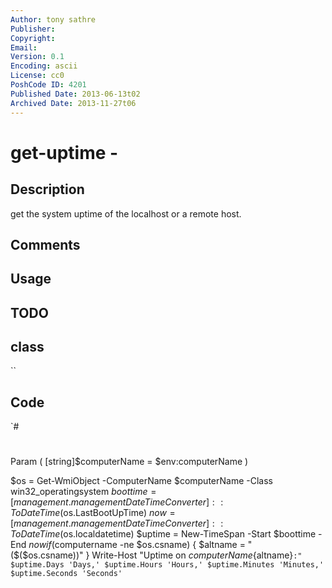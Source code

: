 ```yaml
---
Author: tony sathre
Publisher: 
Copyright: 
Email: 
Version: 0.1
Encoding: ascii
License: cc0
PoshCode ID: 4201
Published Date: 2013-06-13t02
Archived Date: 2013-11-27t06
---
```


# get-uptime - 

## Description

get the system uptime of the localhost or a remote host.

## Comments



## Usage



## TODO



## class

``

## Code

`#
 #
 Param (
     [string]$computerName = $env:computerName
 )
 
 $os = Get-WmiObject -ComputerName $computerName -Class win32_operatingsystem
 $boottime = [management.managementDateTimeConverter]::ToDateTime($os.LastBootUpTime)
 $now = [management.managementDateTimeConverter]::ToDateTime($os.localdatetime)
 $uptime = New-TimeSpan -Start $boottime -End $now
 if ($computername -ne $os.csname) { $altname = " ($($os.csname))" }
 Write-Host "Uptime on ${computerName}${altname}`:" $uptime.Days 'Days,' $uptime.Hours 'Hours,' $uptime.Minutes 'Minutes,' $uptime.Seconds 'Seconds'
`


